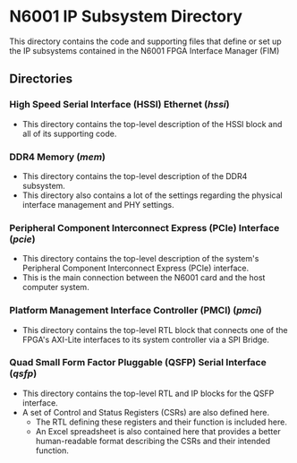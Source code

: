 # N6001 IP Subsystem Directory

This directory contains the code and supporting files that define or set up the IP subsystems contained in the N6001 FPGA Interface Manager (FIM)

## Directories

### High Speed Serial Interface (HSSI) Ethernet (***hssi***)
   - This directory contains the top-level description of the HSSI block and all of its supporting code.

### DDR4 Memory (***mem***)
   - This directory contains the top-level description of the DDR4 subsystem.
   - This directory also contains a lot of the settings regarding the physical interface management and PHY settings.

### Peripheral Component Interconnect Express (PCIe) Interface (***pcie***)
   - This directory contains the top-level description of the system's Peripheral Component Interconnect Express (PCIe) interface.
   - This is the main connection between the N6001 card and the host computer system.

### Platform Management Interface Controller (PMCI) (***pmci***)
   - This directory contains the top-level RTL block that connects one of the FPGA's AXI-Lite interfaces to its system controller via a SPI Bridge.

### Quad Small Form Factor Pluggable (QSFP) Serial Interface (***qsfp***)
   - This directory contains the top-level RTL and IP blocks for the QSFP interface.
   - A set of Control and Status Registers (CSRs) are also defined here.
      - The RTL defining these registers and their function is included here.
      - An Excel spreadsheet is also contained here that provides a better human-readable format describing the CSRs and their intended function.
